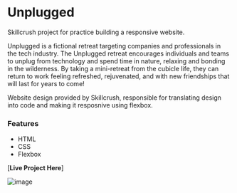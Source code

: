 # Unplugged

Skillcrush project for practice building a responsive website. 

Unplugged is a fictional retreat targeting companies and professionals in the tech industry. The Unplugged retreat encourages individuals and teams to unplug from technology and spend time in nature, relaxing and bonding in the wilderness. By taking a mini-retreat from the cubicle life, they can return to work feeling refreshed, rejuvenated, and with new friendships that will last for years to come!

Website design provided by Skillcrush, responsible for translating design into code and making it resposnive using flexbox.

### Features

- HTML
- CSS
- Flexbox

[**Live Project Here**]

![image](https://github.com/gabrielapal/Unplugged-Website/assets/127886470/4fba01e8-1416-4a7f-bbdf-408bc00cb115)

